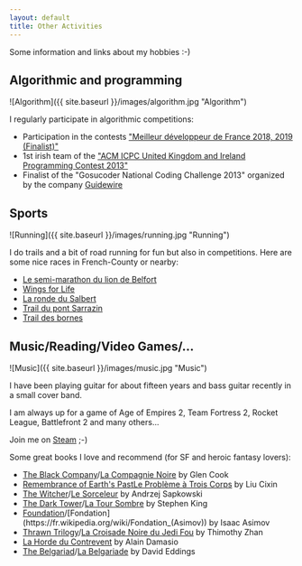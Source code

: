 ```yaml
---
layout: default
title: Other Activities
---
```


Some information and links about my hobbies :-)

## Algorithmic and programming
![Algorithm]({{ site.baseurl }}/images/algorithm.jpg "Algorithm")

I regularly participate in algorithmic competitions:
* Participation in the contests ["Meilleur développeur de France 2018, 2019 (Finalist)"](https://mdf19.com/)
* 1st irish team of the ["ACM ICPC United Kingdom and Ireland Programming Contest 2013"](http://ukiepc.info/)
* Finalist of the "Gosucoder National Coding Challenge 2013" organized by the company [Guidewire](https://www.guidewire.com/)

## Sports
![Running]({{ site.baseurl }}/images/running.jpg "Running")

I do trails and a bit of road running for fun but also in competitions.
Here are some nice races in French-County or nearby:
* [Le semi-marathon du lion de Belfort](https://www.lelion.org/)
* [Wings for Life](https://www.wingsforlifeworldrun.com/fr/fr/)
* [La ronde du Salbert](http://www.belfort-marathon.fr/rds.php)
* [Trail du pont Sarrazin](http://trail-pont-sarrazin.com/)
* [Trail des bornes](https://traildesbornes.jimdo.com/)


## Music/Reading/Video Games/...
![Music]({{ site.baseurl }}/images/music.jpg "Music")

I have been playing guitar for about fifteen years and bass guitar recently in a small cover band.

I am always up for a game of Age of Empires 2, Team Fortress 2, Rocket League, Battlefront 2 and many others...

Join me on [Steam](https://steamcommunity.com/profiles/76561198042810574/) ;-)

Some great books I love and recommend (for SF and heroic fantasy lovers):
* [The Black Company](https://en.wikipedia.org/wiki/The_Black_Company)/[La Compagnie Noire](https://fr.wikipedia.org/wiki/Cycle_de_la_Compagnie_noire) by Glen Cook
* [Remembrance of Earth's Past](https://en.wikipedia.org/wiki/Remembrance_of_Earth%27s_Past)[Le Problème à Trois Corps](https://fr.wikipedia.org/wiki/Le_Probl%C3%A8me_%C3%A0_trois_corps) by Liu Cixin
* [The Witcher](https://en.wikipedia.org/wiki/The_Witcher)/[Le Sorceleur](https://fr.wikipedia.org/wiki/Le_Sorceleur) by Andrzej Sapkowski
* [The Dark Tower](https://en.wikipedia.org/wiki/The_Dark_Tower_(series))/[La Tour Sombre](https://fr.wikipedia.org/wiki/La_Tour_sombre) by Stephen King
* [Foundation](https://en.wikipedia.org/wiki/Foundation_(Asimov_novel))/[Fondation](https://fr.wikipedia.org/wiki/Fondation_(Asimov)) by Isaac Asimov
* [Thrawn Trilogy](https://en.wikipedia.org/wiki/Thrawn_trilogy)/[La Croisade Noire du Jedi Fou](https://fr.wikipedia.org/wiki/La_Croisade_noire_du_Jedi_fou) by Thimothy Zhan
* [La Horde du Contrevent](https://fr.wikipedia.org/wiki/La_Horde_du_Contrevent) by Alain Damasio
* [The Belgariad](https://en.wikipedia.org/wiki/The_Belgariad)/[La Belgariade](https://fr.wikipedia.org/wiki/La_Belgariade) by David Eddings
